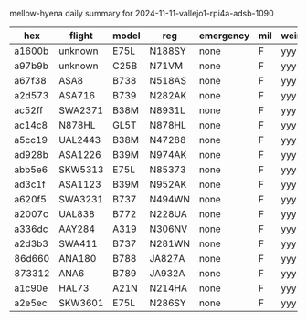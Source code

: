 mellow-hyena daily summary for 2024-11-11-vallejo1-rpi4a-adsb-1090

|hex|flight|model|reg|emergency|mil|weirdo|
|--|--|--|--|--|--|--|
|a1600b|unknown|E75L|N188SY|none|F|yyy|
|a97b9b|unknown|C25B|N71VM|none|F|yyy|
|a67f38|ASA8|B738|N518AS|none|F|yyy|
|a2d573|ASA716|B739|N282AK|none|F|yyy|
|ac52ff|SWA2371|B38M|N8931L|none|F|yyy|
|ac14c8|N878HL|GL5T|N878HL|none|F|yyy|
|a5cc19|UAL2443|B38M|N47288|none|F|yyy|
|ad928b|ASA1226|B39M|N974AK|none|F|yyy|
|abb5e6|SKW5313|E75L|N85373|none|F|yyy|
|ad3c1f|ASA1123|B39M|N952AK|none|F|yyy|
|a620f5|SWA3231|B737|N494WN|none|F|yyy|
|a2007c|UAL838|B772|N228UA|none|F|yyy|
|a336dc|AAY284|A319|N306NV|none|F|yyy|
|a2d3b3|SWA411|B737|N281WN|none|F|yyy|
|86d660|ANA180|B788|JA827A|none|F|yyy|
|873312|ANA6|B789|JA932A|none|F|yyy|
|a1c90e|HAL73|A21N|N214HA|none|F|yyy|
|a2e5ec|SKW3601|E75L|N286SY|none|F|yyy|
